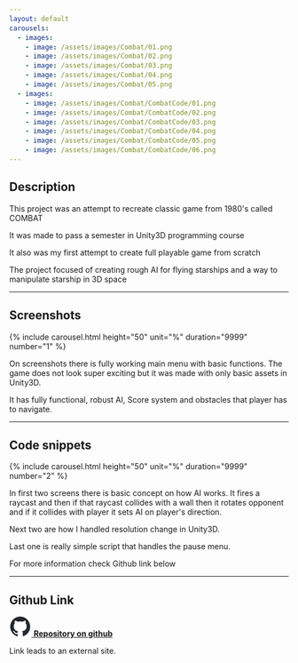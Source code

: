 ```yaml
---
layout: default
carousels:
  - images: 
    - image: /assets/images/Combat/01.png
    - image: /assets/images/Combat/02.png
    - image: /assets/images/Combat/03.png
    - image: /assets/images/Combat/04.png
    - image: /assets/images/Combat/05.png
  - images: 
    - image: /assets/images/Combat/CombatCode/01.png
    - image: /assets/images/Combat/CombatCode/02.png
    - image: /assets/images/Combat/CombatCode/03.png
    - image: /assets/images/Combat/CombatCode/04.png
    - image: /assets/images/Combat/CombatCode/05.png
    - image: /assets/images/Combat/CombatCode/06.png
---
```

<!-- -->

## Description

This project was an attempt to recreate classic game from 1980's called COMBAT

It was made to pass a semester in Unity3D programming course

It also was my first attempt to create full playable game from scratch 

The project focused of creating rough AI for flying starships and a way to manipulate starship in 3D space

* * *

## Screenshots

{% include carousel.html height="50" unit="%" duration="9999" number="1" %}

On screenshots there is fully working main menu with basic functions. The game does not look super exciting but it was made with only basic assets in Unity3D.

It has fully functional, robust AI, Score system and obstacles that player has to navigate.

* * *

## Code snippets

{% include carousel.html height="50" unit="%" duration="9999" number="2" %}
  
In first two screens there is basic concept on how AI works. It fires a raycast and then if that raycast collides with a wall then it rotates opponent and if it collides with player it sets AI on player's direction.

Next two are how I handled resolution change in Unity3D. 

Last one is really simple script that handles the pause menu. 
 
For more information check Github link below

* * *

## Github Link
[![GithubLogo](/assets/images/icons/github-icon.svg) **Repository on github**](https://github.com/Yagami19/Combat3D)

Link leads to an external site.

